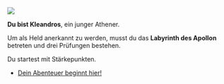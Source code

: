<!-- Athen -- Start -->
<img src="images/heros.jpg">

**Du bist Kleandros**, ein junger Athener.

Um als Held anerkannt zu werden, musst du das **Labyrinth des Apollon** betreten und drei Prüfungen bestehen.

<script>
    hp = 10;
</script>

Du startest mit <span expression="hp"></span> Stärkepunkten.

- [Dein Abenteuer beginnt hier!](2)
